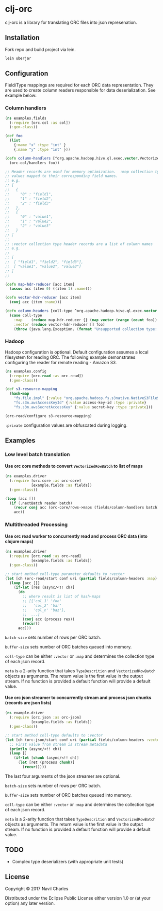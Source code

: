 # clj-orc

clj-orc is a library for translating ORC files into json represenation.

## Installation

Fork repo and build project via lein.

```bash
lein uberjar
```

## Configuration

Field/Type mappings are required for each ORC data representation.  They are used to create column readers
responsible for data deserialization.  See example below:

### Column handlers
```clojure
(ns examples.fields
  (:require [orc.col :as col])
  (:gen-class))

(def foo
  (list
    {:name "x" :type "int" }
    {:name "y" :type "int" }))

(defn column-handlers [^org.apache.hadoop.hive.ql.exec.vector.VectorizedRowBatch bat]
  (orc-col/handlers foo))

;; Header records are used for memory optimization.  :map collection types use ordinal
;; values mapped to their corresponding field names.
;; e.g.
;; [
;;   {
;;     "0" : "field1",
;;     "1" : "field2",
;;     "2" : "field3"
;;   },
;;   {
;;     "0" : "value1",
;;     "1" : "value2",
;;     "2" : "value3"
;;   }
;; ]
;;
;; :vector collection type header records are a list of column names
;; e.g.
;;
;; [
;;  [ "field1", "field2", "field3"],
;;  [ "value1", "value2", "value3"]
;; ]
;;

(defn map-hdr-reducer [acc item]
  (assoc acc (item 0) ((item 1) :name)))

(defn vector-hdr-reducer [acc item]
  (conj acc (item :name)))

(defn column-headers [coll-type ^org.apache.hadoop.hive.ql.exec.vector.VectorizedRowBatch bat]
  (case coll-type
    :map    (reduce map-hdr-reducer {} (map vector (range (count foo)) foo))
    :vector (reduce vector-hdr-reducer [] foo)
    (throw (java.lang.Exception. (format "Unsupported collection type: %s" coll-type)))))
```

### Hadoop
Hadoop configuration is optional.  Default configuration assumes a local filesystem for reading
ORC.  The following example demonstrates configuring the reader for remote reading - Amazon S3.

```clojure
(ns examples.config
  (:require [orc.read :as orc-read])
  (:gen-class))

(def s3-resource-mapping
  (hash-map
    "fs.file.impl" {:value "org.apache.hadoop.fs.s3native.NativeS3FileSystem"}
    "fs.s3n.awsAccessKeyId" {:value access-key-id :type :private}
    "fs.s3n.awsSecretAccessKey" {:value secret-key :type :private}))

(orc-read/configure s3-resource-mapping)
```
```:private``` configuration values are obfuscated during logging.

## Examples
### Low level batch translation
#### Use orc core methods to convert ```VectorizedRowBatch``` to list of maps
```clojure
(ns examples.driver
  (:require [orc.core :as orc-core]
            [example.fields :as fields])
  (:gen-class))

(loop [acc []]
  (if (.nextBatch reader batch)
    (recur conj acc (orc-core/rows->maps (fields/column-handlers batch) batch))
    acc))
```

### Multithreaded Processing
#### Use orc read worker to concurrently read and process ORC data (into clojure maps)
```clojure
(ns examples.driver
  (:require [orc.read :as orc-read]
            [example.fields :as fields])
  (:gen-class))

;; start method coll-type parameter defaults to :vector
(let [ch (orc-read/start conf uri (partial fields/column-headers :map) fields/column-handlers batch-size buffer-size :map)]
  (loop [acc []]
    (if-let [res (async/<!! ch)]
      (do
        ;; where result is list of hash-maps
        ;; [{'col_1' 'foo'
        ;;   'col_2' 'bar'
        ;;   'col_n' 'baz'},
        ;;  ...]
        (conj acc (process res))
        (recur))
      acc)))
```

```batch-size``` sets number of rows per ORC batch.

```buffer-size``` sets number of ORC batches queued into memory.

```coll-type``` can be either ```:vector``` or ```:map``` and determines the collection type of each json record.

```meta``` is a 2-arity function that takes ```TypeDescrition``` and ```VectorizedRowBatch``` objects as arguments.
The return value is the first value in the output stream. If no function is provided a default function will provide a default value.

#### Use orc json streamer to concurrently stream and process json chunks (records are json lists)
```clojure
(ns example.driver
  (:require [orc.json :as orc-json]
            [example.fields :as fields])
  (:gen-class))

;; start method coll-type defaults to :vector
(let [ch (orc-json/start conf uri (partial fields/column-headers :vector) fields/column-handlers byte-limit batch-size)]
  ;; First value from stream is stream metadata
  (println (async/<!! ch))
  (loop []
    (if-let [chunk (async/<!! ch)]
      (let [ret (process chunk)]
        (recur)))))
```
The last four arguments of the json streamer are optional.

```batch-size``` sets number of rows per ORC batch.

```buffer-size``` sets number of ORC batches queued into memory.

```coll-type``` can be either ```:vector``` or ```:map``` and determines the collection type of each json record.

```meta``` is a 2-arity function that takes ```TypeDescrition``` and ```VectorizedRowBatch``` objects as arguments.
The return value is the first value in the output stream. If no function is provided a default function will provide a default value.

## TODO
 * Complex type deserializers (with appropriate unit tests)

## License

Copyright © 2017 Navil Charles

Distributed under the Eclipse Public License either version 1.0 or (at
your option) any later version.
